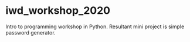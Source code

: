 # iwd_workshop_2020
Intro to programming workshop in Python. Resultant mini project is simple password generator.
